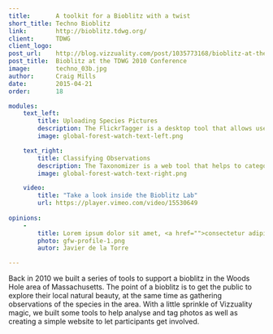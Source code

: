 ```yaml
---
title:       A toolkit for a Bioblitz with a twist
short_title: Techno Bioblitz
link:        http://bioblitz.tdwg.org/
client:      TDWG
client_logo: 
post_url:    http://blog.vizzuality.com/post/1035773168/bioblitz-at-the-next-tdwg-2010-conference
post_title:  Bioblitz at the TDWG 2010 Conference
image:       techno_03b.jpg
author:      Craig Mills
date:        2015-04-21
order:       18

modules:
    text_left:
        title: Uploading Species Pictures
        description: The FlickrTagger is a desktop tool that allows users to upload pictures and geotag them. Developed in Flex, it draws on the interactive capabilities of this technology for organizing and categorizing the user pictures in an optimal way.
        image: global-forest-watch-text-left.png

    text_right:
        title: Classifying Observations
        description: The Taxonomizer is a web tool that helps to categorize species observed during the BioBlitz, showing pictures and asking the user for identifying. It uses the GBIF species database as a suggestions dictionary.
        image: global-forest-watch-text-right.png

    video: 
        title: "Take a look inside the Bioblitz Lab"
        url: https://player.vimeo.com/video/15530649
        
opinions:
    -
        title: Lorem ipsum dolor sit amet, <a href="">consectetur adipisicing</a> elit, sed do eiusmod tempor incididunt.
        photo: gfw-profile-1.png
        autor: Javier de la Torre

---
```


Back in 2010 we built a series of tools to support a bioblitz in the Woods Hole area of Massachusetts. The point of a bioblitz is to get the public to explore their local natural beauty, at the same time as gathering observations of the species in the area. With a little sprinkle of Vizzuality magic, we built some tools to help analyse and tag photos as well as creating a simple website to let participants get involved.
